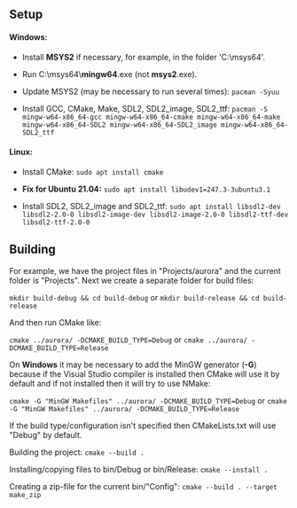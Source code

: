 
## Setup
#### Windows:
- Install **MSYS2** if necessary, for example, in the folder 'C:\msys64'. 
- Run C:\msys64\\**mingw64**.exe (not **msys2**.exe).
- Update MSYS2 (may be necessary to run several times):
`pacman -Syuu`

- Install GCC, CMake, Make, SDL2, SDL2_image, SDL2_ttf:
`pacman -S mingw-w64-x86_64-gcc mingw-w64-x86_64-cmake mingw-w64-x86_64-make mingw-w64-x86_64-SDL2 mingw-w64-x86_64-SDL2_image mingw-w64-x86_64-SDL2_ttf`

#### Linux:

- Install CMake:
`sudo apt install cmake`

- **Fix for Ubuntu 21.04:**
`sudo apt install libudev1=247.3-3ubuntu3.1`

- Install SDL2, SDL2_image and SDL2_ttf:
`sudo apt install libsdl2-dev libsdl2-2.0-0 libsdl2-image-dev libsdl2-image-2.0-0 libsdl2-ttf-dev libsdl2-ttf-2.0-0`

## Building

For example, we have the project files in "Projects/aurora" and the current folder is "Projects". 
Next we create a separate folder for build files:

`mkdir build-debug && cd build-debug`
or
`mkdir build-release && cd build-release`

And then run CMake like:

`cmake ../aurora/ -DCMAKE_BUILD_TYPE=Debug`
or
`cmake ../aurora/ -DCMAKE_BUILD_TYPE=Release`

On **Windows** it may be necessary to add the MinGW generator (**-G**) because if the Visual Studio compiler is installed then CMake will use it by default and if not installed then it will try to use NMake:

`cmake -G "MinGW Makefiles" ../aurora/ -DCMAKE_BUILD_TYPE=Debug`
or
`cmake -G "MinGW Makefiles" ../aurora/ -DCMAKE_BUILD_TYPE=Release`

If the build type/configuration isn't specified then CMakeLists.txt will use "Debug" by default.

Building the project:
`cmake --build .`

Installing/copying files to bin/Debug or bin/Release:
`cmake --install .`

Creating a zip-file for the current bin/"Config":
`cmake --build . --target make_zip`
